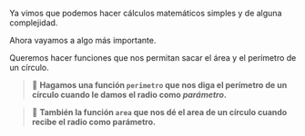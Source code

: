 Ya vimos que podemos hacer cálculos matemáticos simples y de alguna complejidad.

Ahora vayamos a algo más importante.

Queremos hacer funciones que nos permitan sacar el área y el perímetro de un círculo.

> :memo: **Hagamos una función `perimetro` que nos diga el perímetro de un círculo cuando le damos el radio como _parámetro_.**


> :memo: **También la función `area` que nos dé el area de un círculo cuando recibe el radio como parámetro.**